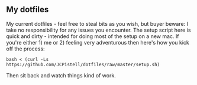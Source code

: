 ## My dotfiles

My current dotfiles - feel free to steal bits as you wish, but buyer beware: I take no responsibility for any issues you
encounter. The setup script here is quick and dirty - intended for doing most of the setup on a new mac. If you're
either 1) me or 2) feeling very adventurous then here's how you kick off the process:

`bash < (curl -Ls https://github.com/JCPistell/dotfiles/raw/master/setup.sh)`

Then sit back and watch things kind of work.
